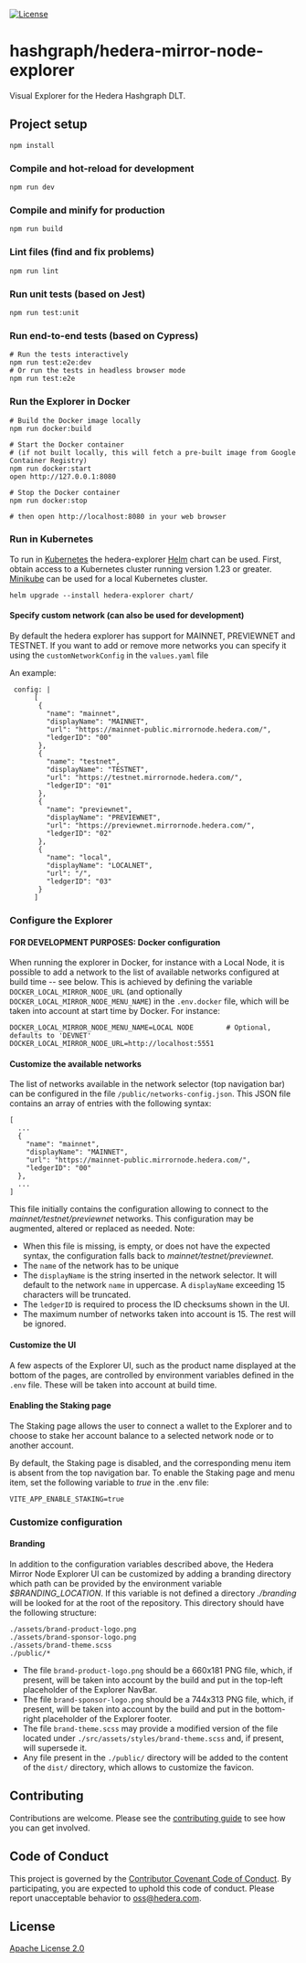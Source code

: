 [![License](https://img.shields.io/badge/License-Apache%202.0-blue.svg)](https://opensource.org/licenses/Apache-2.0)

# hashgraph/hedera-mirror-node-explorer

Visual Explorer for the Hedera Hashgraph DLT.

## Project setup

```shell
npm install
```

### Compile and hot-reload for development

```shell
npm run dev
```

### Compile and minify for production

```shell
npm run build
```

### Lint files (find and fix problems)

```shell
npm run lint
```

### Run unit tests (based on Jest)

```shell
npm run test:unit
```

### Run end-to-end tests (based on Cypress)

```shell
# Run the tests interactively
npm run test:e2e:dev 
# Or run the tests in headless browser mode
npm run test:e2e
```

### Run the Explorer in Docker

```shell
# Build the Docker image locally
npm run docker:build

# Start the Docker container
# (if not built locally, this will fetch a pre-built image from Google Container Registry)
npm run docker:start
open http://127.0.0.1:8080

# Stop the Docker container
npm run docker:stop

# then open http://localhost:8080 in your web browser
```

### Run in Kubernetes

To run in [Kubernetes](https://kubernetes.io) the hedera-explorer [Helm](https://helm.sh) chart can be used. First,
obtain access to a Kubernetes cluster running version 1.23 or greater. [Minikube](https://minikube.sigs.k8s.io/docs/)
can be used for a local Kubernetes cluster.

```shell
helm upgrade --install hedera-explorer chart/
```
#### Specify custom network (can also be used for development)

By default the hedera explorer has support for MAINNET, PREVIEWNET and TESTNET. If you want to add or remove more networks
you can specify it using the `customNetworkConfig` in the `values.yaml` file

An example:
```
 config: |
      [
       {
         "name": "mainnet",
         "displayName": "MAINNET",
         "url": "https://mainnet-public.mirrornode.hedera.com/",
         "ledgerID": "00"
       },
       {
         "name": "testnet",
         "displayName": "TESTNET",
         "url": "https://testnet.mirrornode.hedera.com/",
         "ledgerID": "01"
       },
       {
         "name": "previewnet",
         "displayName": "PREVIEWNET",
         "url": "https://previewnet.mirrornode.hedera.com/",
         "ledgerID": "02"
       },
       {
         "name": "local",
         "displayName": "LOCALNET",
         "url": "/",
         "ledgerID": "03"
       }
      ]
```

### Configure the Explorer

#### FOR DEVELOPMENT PURPOSES: Docker configuration

When running the explorer in Docker, for instance with a Local Node, it is possible
to add a network to the list of available networks configured at build time -- see below.
This is achieved by defining the variable `DOCKER_LOCAL_MIRROR_NODE_URL` 
(and optionally `DOCKER_LOCAL_MIRROR_NODE_MENU_NAME`) in the `.env.docker` file, 
which will be taken into account at start time by Docker. For instance:

```shell
DOCKER_LOCAL_MIRROR_NODE_MENU_NAME=LOCAL NODE        # Optional, defaults to 'DEVNET'
DOCKER_LOCAL_MIRROR_NODE_URL=http://localhost:5551
```

#### Customize the available networks

The list of networks available in the network selector (top navigation bar)
can be configured in the file `/public/networks-config.json`.
This JSON file contains an array of entries with the following syntax:

```shell
[
  ...
  {
    "name": "mainnet",
    "displayName": "MAINNET",
    "url": "https://mainnet-public.mirrornode.hedera.com/",
    "ledgerID": "00"
  },
  ...
]
```

This file initially contains the configuration allowing to connect to the
_mainnet/testnet/previewnet_ networks. This configuration may be augmented, altered or
replaced as needed.
Note:
- When this file is missing, is empty, or does not have the expected syntax, 
  the configuration falls back to _mainnet/testnet/previewnet_.
- The `name` of the network has to be unique
- The `displayName` is the string inserted in the network selector. 
  It will default to the network `name` in uppercase. A `displayName`
  exceeding 15 characters will be truncated.
- The `ledgerID` is required to process the ID checksums shown in the UI.
- The maximum number of networks taken into account is 15. The rest will be ignored.

#### Customize the UI

A few aspects of the Explorer UI, such as the product name displayed at the bottom of the pages,
are controlled by environment variables defined in the `.env` file. These will be taken into 
account at build time. 

#### Enabling the Staking page

The Staking page allows the user to connect a wallet to the Explorer and to choose to stake her account balance
to a selected network node or to another account.

By default, the Staking page is disabled, and the corresponding menu item is absent from the top navigation bar.
To enable the Staking page and menu item, set the following variable to *true* in the .env file:

```shell
VITE_APP_ENABLE_STAKING=true
```

### Customize configuration

#### Branding

In addition to the configuration variables described above,
the Hedera Mirror Node Explorer UI can be customized by adding a branding
directory which path can be provided by the environment variable *$BRANDING_LOCATION*.
If this variable is not defined a directory *./branding* will be looked for
at the root of the repository.
This directory should have the following structure:

```shell
./assets/brand-product-logo.png
./assets/brand-sponsor-logo.png
./assets/brand-theme.scss
./public/*
```

- The file `brand-product-logo.png` should be a 660x181 PNG file, which, if present, will be
  taken into account by the build and put in the top-left placeholder of the Explorer NavBar.
- The file `brand-sponsor-logo.png` should be a 744x313 PNG file, which, if present, will be
  taken into account by the build and put in the bottom-right placeholder of the Explorer footer.
- The file `brand-theme.scss` may provide a modified version of the file located under
  `./src/assets/styles/brand-theme.scss` and, if present, will supersede it.
- Any file present in the `./public/` directory will be added to the content of the 
  `dist/` directory, which allows to customize the favicon.

## Contributing

Contributions are welcome. Please see the
[contributing guide](https://github.com/hashgraph/.github/blob/main/CONTRIBUTING.md)
to see how you can get involved.

## Code of Conduct

This project is governed by the
[Contributor Covenant Code of Conduct](https://github.com/hashgraph/.github/blob/main/CODE_OF_CONDUCT.md). By
participating, you are expected to uphold this code of conduct. Please report unacceptable behavior
to [oss@hedera.com](mailto:oss@hedera.com).

## License

[Apache License 2.0](LICENSE)
